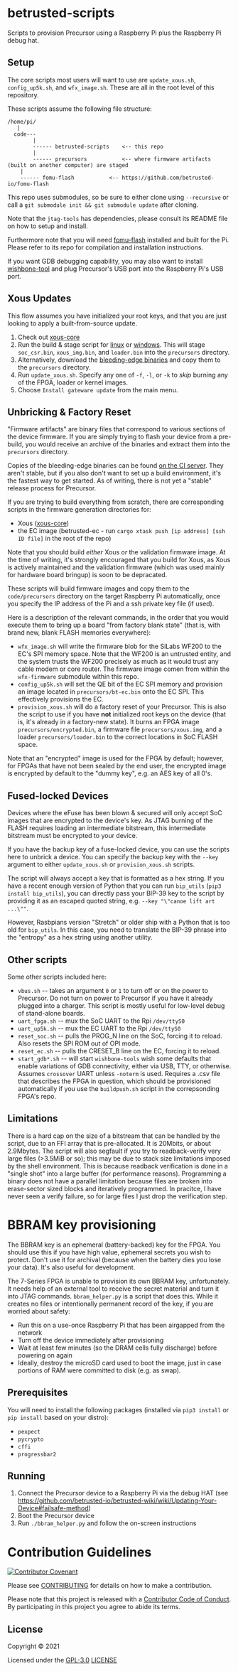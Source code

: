 # betrusted-scripts

Scripts to provision Precursor using a Raspberry Pi plus the Raspberry Pi debug hat.

## Setup

The core scripts most users will want to use are `update_xous.sh`, `config_up5k.sh`,
and `wfx_image.sh`. These are all in the root level of this repository.

These scripts assume the following file structure:

```
/home/pi/
   |
  code---
        |
        ------ betrusted-scripts    <-- this repo
        |
        ------ precursors           <-- where firmware artifacts (built on another computer) are staged
	|
	------ fomu-flash           <-- https://github.com/betrusted-io/fomu-flash
```

This repo uses submodules, so be sure to either clone using `--recursive` or call a
`git submodule init && git submodule update` after cloning.

Note that the `jtag-tools` has dependencies, please consult its README file on how to
setup and install.

Furthermore note that you will need [fomu-flash](https://github.com/betrusted-io/fomu-flash) installed
and built for the Pi. Please refer to its repo for compilation and installation instructions.

If you want GDB debugging capability, you may also want to install [wishbone-tool](https://wishbone-utils.readthedocs.io/en/latest/wishbone-tool/) and plug Precursor's USB port into the Raspberry Pi's USB port.

## Xous Updates

This flow assumes you have initialized your root keys, and that you are just looking to apply a built-from-source update.

1. Check out [xous-core](https://github.com/betrusted-io/xous-core)
1. Run the build & stage script for [linux](https://github.com/betrusted-io/xous-core/blob/main/buildpush.sh) or [windows](https://github.com/betrusted-io/xous-core/blob/main/buildpush.bat). This will stage `soc_csr.bin`, `xous_img.bin`, and `loader.bin` into the `precursors` directory.
1. Alternatively, download the [bleeding-edge binaries](https://ci.betrusted.io/latest-ci/) and copy them to the `precursors` directory.
1. Run `update_xous.sh`. Specify any one of `-f`, `-l`, or `-k` to _skip_ burning any of the FPGA, loader or kernel images.
1. Choose `Install gateware update` from the main menu.

## Unbricking & Factory Reset

"Firmware artifacts" are binary files that correspond to various
sections of the device firmware. If you are simply trying to flash
your device from a pre-build, you would receive an archive of the
binaries and extract them into the `precursors` directory.

Copies of the bleeding-edge binaries can be found [on the CI
server](https://ci.betrusted.io/latest-ci/). They aren't stable, but
if you also don't want to set up a build environment, it's the fastest
way to get started. As of writing, there is not yet a "stable" release
process for Precursor.

If you are trying to build everything from scratch, there are corresponding
scripts in the firmware generation directories for:

- Xous ([xous-core](https://github.com/betrusted-io/xous-core/blob/main/buildpush.sh))
- the EC image (betrusted-ec - run `cargo xtask push [ip address] [ssh ID file]` in the root of the repo)

Note that you should build *either* Xous *or* the validation firmware image. At the time of writing, it's strongly
encouraged that you build for Xous, as Xous is actively maintained and the validation firmware (which was used mainly
for hardware board bringup) is soon to be depracated.

These scripts will build firmware images and copy them to the `code/precursors` directory on the target
Raspberry Pi automatically, once you specify the IP address of the Pi and a ssh private key file (if used).

Here is a description of the relevant commands, in the order that you would execute them to bring up a board "from factory blank state" (that is, with brand new, blank FLASH memories everywhere):

- `wfx_image.sh` will write the firmware blob for the SiLabs WF200 to the EC's SPI memory space. Note that the WF200 is an untrusted entity, and the system trusts the WF200 precisely as much as it would trust any cable modem or core router. The firmware image comen from within the `wfx-firmware` submodule within this repo.
- `config_up5k.sh` will set the QE bit of the EC SPI memory and provision an image located in `precursors/bt-ec.bin` onto the EC SPI. This effectively provisions the EC.
- `provision_xous.sh` will do a factory reset of your Precursor. This is also the script to use if you have **not** initialized root keys on the device (that is, it's already in a factory-new state). It burns an FPGA image `precursors/encrypted.bin`, a firmware file `precursors/xous.img`, and a loader `precursors/loader.bin` to the correct locations in SoC FLASH space.

Note that an "encrypted" image is used for the FPGA by default; however,
for FPGAs that have not been sealed by the end user, the encrypted image
is encrypted by default to the "dummy key", e.g. an AES key of all 0's.

## Fused-locked Devices

Devices where the eFuse has been blown & secured will only accept SoC images that are
encrypted to the device's key. As JTAG burning of the FLASH requires loading an intermediate
bitstream, this intermediate bitstream must be encrypted to your device.

If you have the backup key of a fuse-locked device, you can use the scripts here
to unbrick a device. You can specify the backup key with the `--key` argument to
either `update_xous.sh` or `provision_xous.sh` scripts.

The script will always accept a key that is formatted as a hex string. If you have
a recent enough version of Python that you can run `bip_utils` (`pip3 install bip_utils`),
you can directly pass your BIP-39 key to the script by providing it as an escaped quoted
string, e.g. `--key "\"canoe lift art ...\""`.

However, Rasbpians version "Stretch" or older ship with a Python that is too old for
`bip_utils`. In this case, you need to translate the BIP-39 phrase into the "entropy"
as a hex string using another utility.

## Other scripts

Some other scripts included here:

- `vbus.sh` -- takes an argument `0` or `1` to turn off or on the power to Precursor. Do not turn on power to Precursor if you have it already plugged into a charger. This script is mostly useful for low-level debug of stand-alone boards.
- `uart_fpga.sh` -- mux the SoC UART to the Rpi `/dev/ttyS0`
- `uart_up5k.sh` -- mux the EC UART to the Rpi `/dev/ttyS0`
- `reset_soc.sh` -- pulls the PROG_N line on the SoC, forcing it to reload. Also resets the SPI ROM out of OPI mode.
- `reset_ec.sh` -- pulls the CRESET_B line on the EC, forcing it to reload.
- `start_gdb*.sh` -- will start `wishbone-tools` wish some defaults that enable variations of GDB connectivity, either via USB, TTY, or otherwise. Assumes `crossover` UART unless `-noterm` is used. Requires a .csv file that describes the FPGA in question, which should be provisioned automatically if you use the `buildpush.sh` script in the correpsonding FPGA's repo.

## Limitations
There is a hard cap on the size of a bitstream that can be handled by the script, due
to an FFI array that is pre-allocated. It is 20Mbits, or about 2.9Mbytes. The script will
also segfault if you try to readback-verify very large files (>3.5MiB or so); this may be due
to stack size limitations imposed by the shell environment. This is because readback verification
is done in a "single shot" into a large buffer (for performance reasons). Programming a binary
does not have a parallel limitation because files are broken into erase-sector sized blocks and
iteratively programmed. In pracitce, I have never seen a verify failure, so for large files
I just drop the verification step.

# BBRAM key provisioning

The BBRAM key is an ephemeral (battery-backed) key for the FPGA. You should use this if you have high value,
ephemeral secrets you wish to protect. Don't use it for archival (because when the battery dies you lose
your data). It's also useful for development.

The 7-Series FPGA is unable to provision its own BBRAM key, unfortunately. It needs help of an external tool
to receive the secret material and turn it into JTAG commands. `bbram_helper.py` is a script that does this.
While it creates no files or intentionally permanent record of the key, if you are worried about safety:

- Run this on a use-once Raspberry Pi that has been airgapped from the network
- Turn off the device immediately after provisioning
- Wait at least few minutes (so the DRAM cells fully discharge) before powering on again
- Ideally, destroy the microSD card used to boot the image, just in case portions of RAM were committed to disk (e.g. as swap).

## Prerequisites

You will need to install the following packages  (installed via `pip3 install` or `pip install` based on your distro):

- `pexpect`
- `pycrypto`
- `cffi`
- `progressbar2`

## Running

1. Connect the Precursor device to a Raspberry Pi via the debug HAT (see https://github.com/betrusted-io/betrusted-wiki/wiki/Updating-Your-Device#failsafe-method)
1. Boot the Precursor device
1. Run `./bbram_helper.py` and follow the on-screen instructions

# Contribution Guidelines

[![Contributor Covenant](https://img.shields.io/badge/Contributor%20Covenant-v2.0%20adopted-ff69b4.svg)](CODE_OF_CONDUCT.md)

Please see [CONTRIBUTING](CONTRIBUTING.md) for details on
how to make a contribution.

Please note that this project is released with a
[Contributor Code of Conduct](CODE_OF_CONDUCT.md).
By participating in this project you agree to abide its terms.

## License

Copyright © 2021

Licensed under the [GPL-3.0](https://opensource.org/licenses/GPL-3.0) [LICENSE](LICENSE)
